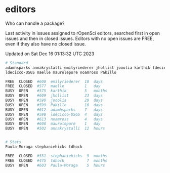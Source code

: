 # editors

Who can handle a package?

Last activity in issues assigned to rOpenSci editors, searched first in open
issues and then in closed issues. Editors with no open issues are FREE, even if
they also have no closed issue.


Updated on Sat Dec 16 01:13:32 UTC 2023

```bash
# Standard
adamhsparks annakrystalli emilyriederer jhollist jooolia karthik ldecicco
ldecicco-USGS maelle maurolepore noamross Pakillo

FREE  CLOSED  #600  emilyriederer  10  days
FREE  CLOSED  #577  maelle         1   day
BUSY  OPEN    #575  karthik        5   months
BUSY  OPEN    #609  jhollist       23  days
BUSY  OPEN    #590  jooolia        20  days
BUSY  OPEN    #599  Pakillo        10  days
BUSY  OPEN    #612  adamhsparks    7   days
BUSY  OPEN    #598  ldecicco-USGS  4   days
BUSY  OPEN    #613  noamross       4   days
BUSY  OPEN    #608  maurolepore    1   day
BUSY  OPEN    #502  annakrystalli  12  hours


# Stats
Paula-Moraga stephaniehicks tdhock

FREE  CLOSED  #551  stephaniehicks  9  months
FREE  CLOSED  #475  tdhock          7  months
BUSY  OPEN    #603  Paula-Moraga    5  hours
```
